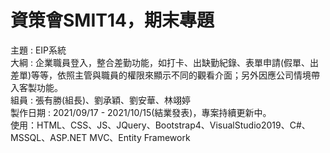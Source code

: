 # 資策會SMIT14，期末專題
 
主題 : EIP系統  
大綱 : 企業職員登入，整合差勤功能，如打卡、出缺勤紀錄、表單申請(假單、出差單)等等，依照主管與職員的權限來顯示不同的觀看介面；另外因應公司情境帶入客製功能。  
組員 : 張有勝(組長)、劉承穎、劉安華、林翊婷  
製作日期 : 2021/09/17 - 2021/10/15(結業發表)，專案持續更新中。  
使用：HTML、CSS、JS、JQuery、Bootstrap4、VisualStudio2019、C#、MSSQL、ASP.NET MVC、Entity Framework
